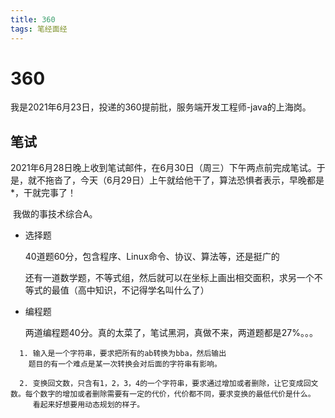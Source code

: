 ```yaml
---
title: 360
tags: 笔经面经
---
```


# 360

​	我是2021年6月23日，投递的360提前批，服务端开发工程师-java的上海岗。

## 笔试

​	2021年6月28日晚上收到笔试邮件，在6月30日（周三）下午两点前完成笔试。于是，就不拖沓了，今天（6月29日）上午就给他干了，算法恐惧者表示，早晚都是*，干就完事了！

​	我做的事技术综合A。

- 选择题

  40道题60分，包含程序、Linux命令、协议、算法等，还是挺广的

  还有一道数学题，不等式组，然后就可以在坐标上画出相交面积，求另一个不等式的最值（高中知识，不记得学名叫什么了）

- 编程题

  两道编程题40分。真的太菜了，笔试黑洞，真做不来，两道题都是27%。。。
  
```
  1. 输入是一个字符串，要求把所有的ab转换为bba，然后输出
    题目的有一个难点是某一次转换会对后面的字符串有影响。
  
  2. 变换回文数，只含有1，2，3，4的一个字符串，要求通过增加或者删除，让它变成回文数。每个数字的增加或者删除需要有一定的代价，代价都不同，要求变换的最低代价是什么。
     看起来好想要用动态规划的样子。
```
